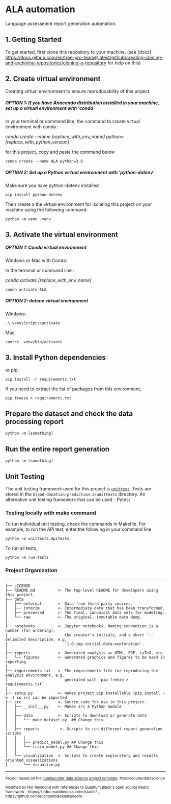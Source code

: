 ALA automation
==============================

Language assessment report generation automation.

## 1. Getting Started

To get started, first clone this repository to your machine. (see [docs] https://docs.github.com/en/free-pro-team@latest/github/creating-cloning-and-archiving-repositories/cloning-a-repository for help on this)

## 2. Create virtual environment

Creating virtual environment to ensure reproducability of this project.

##### OPTION 1: If you have Anaconda distribution installed in your machine, set up a virtual environment with 'conda'

In your terminal or command line, the command to create virtual environment with conda :

<i> conda create --name [replace_with_env_name] python=[replace_with_python_version] </i>

for this project, copy and paste the command below
```
conda create --name ALA python=3.8
```
##### OPTION 2: Set up a Python virtual environment with 'python-dotenv'

Make sure you have python-dotenv installed

```
pip install python-dotenv
```

Then create a the virtual environment for isolating this project on your machine using the following command:

```
python -m venv .venv
```

## 3. Activate the virtual environment

##### OPTION 1: Conda virtual environment

Windows or Mac with Conda:

In the terminal or command line :

<i>conda activate [replace_with_env_name]</i>

```
conda activate ALA
```

##### OPTION 2: dotenv virtual environment

Windows:
```
.\.venv\Scripts\activate
```
Mac:
```
source .venv/bin/activate
```

## 3. Install Python dependencies

or pip:
```
pip install -r requirements.txt
```

If you need to extract the list of packages from this environment, 

```
pip freeze > requirements.txt
```

## Prepare the dataset and check the data processing report

```
python -m [something]
```

## Run the entire report generation

```
python -m [something]
```

## Unit Testing

The unit testing framework used for this project is [`unittest`](https://docs.python.org/3/library/unittest.html).
Tests are stored in the `blood-donation-prediction-3/unittests` directory.
An alternative unit testing framework that can be used - Pytest

### Testing locally with make command

To run individual unit testing, check the commands in Makefile. For example, to run the API test, enter the following in your command line
```
python -m unittests.ApiTests
```

To run all tests, 

```
python -m run-tests
```

### Project Organization
------------

    ├── LICENSE
    ├── README.md          <- The top-level README for developers using this project.
    ├── data
    │   ├── external       <- Data from third party sources.
    │   ├── interim        <- Intermediate data that has been transformed.
    │   ├── processed      <- The final, canonical data sets for modeling.
    │   └── raw            <- The original, immutable data dump.
    │
    ├── notebooks          <- Jupyter notebooks. Naming convention is a number (for ordering),
    │                         the creator's initials, and a short `-` delimited description, e.g.
    │                         `1.0-jqp-initial-data-exploration`.
    │
    ├── reports            <- Generated analysis as HTML, PDF, LaTeX, etc.
    │   └── figures        <- Generated graphics and figures to be used in reporting
    │
    ├── requirements.txt   <- The requirements file for reproducing the analysis environment, e.g.
    │                         generated with `pip freeze > requirements.txt`
    │
    ├── setup.py           <- makes project pip installable (pip install -e .) so src can be imported
    ├── src                <- Source code for use in this project.
    │   ├── __init__.py    <- Makes src a Python module
    │   │
    │   ├── data           <- Scripts to download or generate data
    │   │   └── make_dataset.py  ## Change this
    │   │
    │   ├── reports         <- Scripts to run different report generation scripts
    │   │   │                 
    │   │   ├── predict_model.py ## Change this
    │   │   └── train_model.py ## Change this
    │   │
    │   └── visualization  <- Scripts to create exploratory and results oriented visualizations
    │       └── visualize.py


--------

<p><small>Project based on the <a target="_blank" href="https://drivendata.github.io/cookiecutter-data-science/">cookiecutter data science project template</a>. #cookiecutterdatascience</small></p>
<p><small>Modified by Nor Raymond with references to Quantum Black's open source Kedro framework - https://kedro.readthedocs.io/en/stable/ , https://github.com/quantumblacklabs/kedro</small></p>
